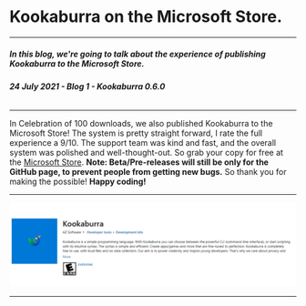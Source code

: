 # Kookaburra on the Microsoft Store.
-----
##### **In this blog, we're going to talk about the experience of publishing Kookaburra to the Microsoft Store.**
###### ***24 July 2021 - Blog 1 - Kookaburra 0.6.0***
-----

In Celebration of 100 downloads, we also published Kookaburra to the Microsoft Store! The system is pretty straight forward, I rate the full experience a 9/10. The support team was kind and fast, and the overall system was polished and well-thought-out. So grab your copy for free at the [Microsoft Store](https://www.microsoft.com/store/apps/9pcq0dhdtzpm). **Note: Beta/Pre-releases will still be only for the GitHub page, to prevent people from getting new bugs.** So thank you for making the possible! **Happy coding!**

----
<img src="https://raw.githubusercontent.com/AZProductions/Kookaburra/main/docs-img/graph3.png" class="center">

----
